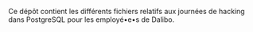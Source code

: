 Ce dépôt contient les différents fichiers relatifs aux journées de hacking dans
PostgreSQL pour les employé•e•s de Dalibo.
